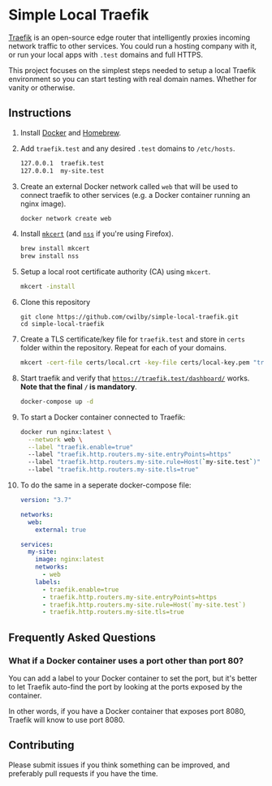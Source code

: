 # Simple Local Traefik

[Traefik](https://docs.traefik.io/) is an open-source edge router that intelligently proxies incoming network traffic to other services.  You could run a hosting company with it, or run your local apps with `.test` domains and full HTTPS.

This project focuses on the simplest steps needed to setup a local Traefik environment so you can start testing with real domain names.  Whether for vanity or otherwise.

## Instructions

1. Install [Docker](https://docs.docker.com/docker-for-mac/install/) and [Homebrew](https://brew.sh/).

2. Add `traefik.test` and any desired `.test` domains to `/etc/hosts`.
    ```bash
    127.0.0.1  traefik.test
    127.0.0.1  my-site.test
    ```

3. Create an external Docker network called `web` that will be used to connect traefik to other services (e.g. a Docker container running an nginx image).
    ```bash
    docker network create web
    ```

4. Install [`mkcert`](https://github.com/FiloSottile/mkcert) (and [`nss`](https://developer.mozilla.org/en-US/docs/Mozilla/Projects/NSS) if you're using Firefox).
    ```bash
    brew install mkcert
    brew install nss
    ```

5. Setup a local root certificate authority (CA) using `mkcert`.
    ```bash
    mkcert -install
    ```

6. Clone this repository
    ```
    git clone https://github.com/cwilby/simple-local-traefik.git
    cd simple-local-traefik
    ```

7. Create a TLS certificate/key file for `traefik.test` and store in `certs` folder within the repository.  Repeat for each of your domains.
    ```bash
    mkcert -cert-file certs/local.crt -key-file certs/local-key.pem "traefik.test"
    ```

8. Start traefik and verify that [`https://traefik.test/dashboard/`](https://traefik.test/dashboard/) works.  **Note that the final `/` is mandatory**.

    ```sh
    docker-compose up -d
    ```

9. To start a Docker container connected to Traefik:
    ```sh
    docker run nginx:latest \
      --network web \
      --label "traefik.enable=true"
      --label "traefik.http.routers.my-site.entryPoints=https"
      --label "traefik.http.routers.my-site.rule=Host(`my-site.test`)"
      --label "traefik.http.routers.my-site.tls=true"
    ```

10. To do the same in a seperate docker-compose file:
    ```yml
    version: "3.7"

    networks:
      web:
        external: true

    services:
      my-site:
        image: nginx:latest
        networks:
          - web
        labels:
          - traefik.enable=true
          - traefik.http.routers.my-site.entryPoints=https
          - traefik.http.routers.my-site.rule=Host(`my-site.test`)
          - traefik.http.routers.my-site.tls=true
    ```

## Frequently Asked Questions

### What if a Docker container uses a port other than port 80?

You can add a label to your Docker container to set the port, but it's better to let Traefik auto-find the port by looking at the ports exposed by the container.  

In other words, if you have a Docker container that exposes port 8080, Traefik will know to use port 8080.

## Contributing

Please submit issues if you think something can be improved, and preferably pull requests if you have the time.
